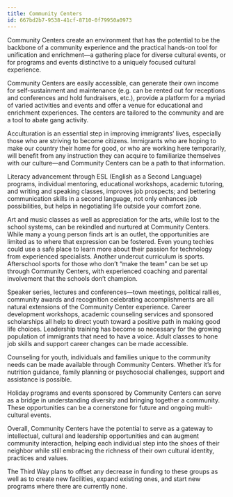 ```yaml
---
title: Community Centers
id: 667bd2b7-9538-41cf-8710-0f79950a0973
---
```

Community Centers create an environment that has the potential to be the backbone of a community experience and the practical hands-on tool for unification and enrichment—a gathering place for diverse cultural events, or for programs and events distinctive to a uniquely focused cultural experience.

Community Centers are easily accessible, can generate their own income for self-sustainment and maintenance (e.g. can be rented out for receptions and conferences and hold fundraisers, etc.), provide a platform for a myriad of varied activities and events and offer a venue for educational and enrichment experiences. The centers are tailored to the community and are a tool to abate gang activity.

Acculturation is an essential step in improving immigrants’ lives, especially those who are striving to become citizens. Immigrants who are hoping to make our country their home for good, or who are working here temporarily, will benefit from any instruction they can acquire to familiarize themselves with our culture—and Community Centers can be a path to that information.

Literacy advancement through ESL (English as a Second Language) programs, individual mentoring, educational workshops, academic tutoring, and writing and speaking classes, improves job prospects; and bettering communication skills in a second language, not only enhances job possibilities, but helps in negotiating life outside your comfort zone.

Art and music classes as well as appreciation for the arts, while lost to the school systems, can be rekindled and nurtured at Community Centers. While many a young person finds art is an outlet, the opportunities are limited as to where that expression can be fostered. Even young techies could use a safe place to learn more about their passion for technology from experienced specialists. Another undercut curriculum is sports. Afterschool sports for those who don’t “make the team” can be set up through Community Centers, with experienced coaching and parental involvement that the schools don’t champion.

Speaker series, lectures and conferences—town meetings, political rallies, community awards and recognition celebrating accomplishments are all natural extensions of the Community Center experience. Career development workshops, academic counseling services and sponsored scholarships all help to direct youth toward a positive path in making good life choices. Leadership training has become so necessary for the growing population of immigrants that need to have a voice. Adult classes to hone job skills and support career changes can be made accessible.

Counseling for youth, individuals and families unique to the community needs can be made available through Community Centers. Whether it’s for nutrition guidance, family planning or psychosocial challenges, support and assistance is possible.

Holiday programs and events sponsored by Community Centers can serve as a bridge in understanding diversity and bringing together a community. These opportunities can be a cornerstone for future and ongoing multi-cultural events.

Overall, Community Centers have the potential to serve as a gateway to intellectual, cultural and leadership opportunities and can augment community interaction, helping each individual step into the shoes of their neighbor while still embracing the richness of their own cultural identity, practices and values.

The Third Way plans to offset any decrease in funding to these groups as well as to create new facilities, expand existing ones, and start new programs where there are currently none.